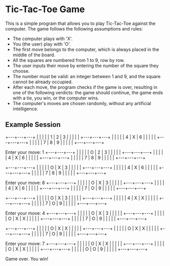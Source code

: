 # Tic-Tac-Toe Game

This is a simple program that allows you to play Tic-Tac-Toe against the computer. The game follows the following assumptions and rules:

- The computer plays with 'X'.
- You (the user) play with 'O'.
- The first move belongs to the computer, which is always placed in the middle of the board.
- All the squares are numbered from 1 to 9, row by row.
- The user inputs their move by entering the number of the square they choose.
- The number must be valid: an integer between 1 and 9, and the square cannot be already occupied.
- After each move, the program checks if the game is over, resulting in one of the following verdicts: the game should continue, the game ends with a tie, you win, or the computer wins.
- The computer's moves are chosen randomly, without any artificial intelligence.

## Example Session

+---+---+---+
|   |   |   |
| 1 | 2 | 3 |
|   |   |   |
+---+---+---+
|   |   |   |
| 4 | X | 6 |
|   |   |   |
+---+---+---+
|   |   |   |
| 7 | 8 | 9 |
|   |   |   |
+---+---+---+

Enter your move: 1
+---+---+---+
|   |   |   |
| O | 2 | 3 |
|   |   |   |
+---+---+---+
|   |   |   |
| 4 | X | 6 |
|   |   |   |
+---+---+---+
|   |   |   |
| 7 | 8 | 9 |
|   |   |   |
+---+---+---+

+---+---+---+
|   |   |   |
| O | X | 3 |
|   |   |   |
+---+---+---+
|   |   |   |
| 4 | X | 6 |
|   |   |   |
+---+---+---+
|   |   |   |
| 7 | 8 | 9 |
|   |   |   |
+---+---+---+

Enter your move: 8
+---+---+---+
|   |   |   |
| O | X | 3 |
|   |   |   |
+---+---+---+
|   |   |   |
| 4 | X | 6 |
|   |   |   |
+---+---+---+
|   |   |   |
| 7 | O | 9 |
|   |   |   |
+---+---+---+

+---+---+---+
|   |   |   |
| O | X | 3 |
|   |   |   |
+---+---+---+
|   |   |   |
| 4 | X | X |
|   |   |   |
+---+---+---+
|   |   |   |
| 7 | O | 9 |
|   |   |   |
+---+---+---+

Enter your move: 4
+---+---+---+
|   |   |   |
| O | X | 3 |
|   |   |   |
+---+---+---+
|   |   |   |
| O | X | X |
|   |   |   |
+---+---+---+
|   |   |   |
| 7 | O | 9 |
|   |   |   |
+---+---+---+

+---+---+---+
|   |   |   |
| O | X | X |
|   |   |   |
+---+---+---+
|   |   |   |
| O | X | X |
|   |   |   |
+---+---+---+
|   |   |   |
| 7 | O | 9 |
|   |   |   |
+---+---+---+

Enter your move: 7
+---+---+---+
|   |   |   |
| O | X | X |
|   |   |   |
+---+---+---+
|   |   |   |
| O | X | X |
|   |   |   |
+---+---+---+
|   |   |   |
| O | O | 9 |
|   |   |   |
+---+---+---+

Game over. You win!
